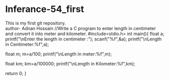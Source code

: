 # Inferance-54_first
This is my first git repository.
<br> author- Adnan Hossain
//Write a C program to enter length in centimeter and convert it into meter and kilometer.
#include<stdio.h>
int main(){
float a;
printf("\nEnter the length in centimeter :");
scanf("%f",&a);
printf("\nLength in Centimeter:%f",a);

float m;
m=a/100;
printf("\nLength in meter:%f",m);

float km;
km=a/100000;
printf("\nLength in Kilometer:%f",km);

return 0;
}


